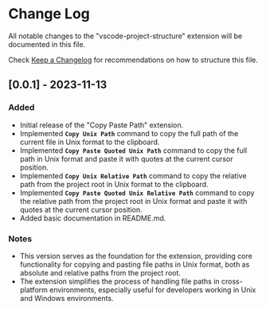 # Change Log

All notable changes to the "vscode-project-structure" extension will be documented in this file.

Check [Keep a Changelog](http://keepachangelog.com/) for recommendations on how to structure this file.

## **[0.0.1] - 2023-11-13**

### **Added**

- Initial release of the "Copy Paste Path" extension.
- Implemented **`Copy Unix Path`** command to copy the full path of the current file in Unix format to the clipboard.
- Implemented **`Copy Paste Quoted Unix Path`** command to copy the full path in Unix format and paste it with quotes at the current cursor position.
- Implemented **`Copy Unix Relative Path`** command to copy the relative path from the project root in Unix format to the clipboard.
- Implemented **`Copy Paste Quoted Unix Relative Path`** command to copy the relative path from the project root in Unix format and paste it with quotes at the current cursor position.
- Added basic documentation in README.md.

### **Notes**

- This version serves as the foundation for the extension, providing core functionality for copying and pasting file paths in Unix format, both as absolute and relative paths from the project root.
- The extension simplifies the process of handling file paths in cross-platform environments, especially useful for developers working in Unix and Windows environments.
